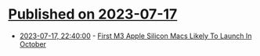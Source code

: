 # [Published on 2023-07-17](index.md)

* [2023-07-17, 22:40:00](https://apple.slashdot.org/story/23/07/17/2043246/first-m3-apple-silicon-macs-likely-to-launch-in-october?utm_source=rss1.0mainlinkanon&utm_medium=feed) - [First M3 Apple Silicon Macs Likely To Launch In October](https://apple.slashdot.org/story/23/07/17/2043246/first-m3-apple-silicon-macs-likely-to-launch-in-october?utm_source=rss1.0mainlinkanon&utm_medium=feed)

